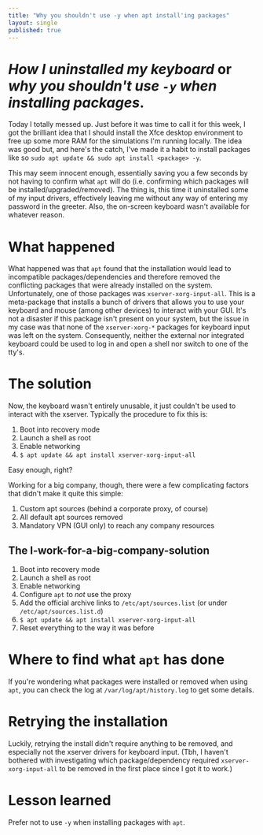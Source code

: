 ```yaml
---
title: "Why you shouldn't use -y when apt install'ing packages"
layout: single
published: true
---
```


# _How I uninstalled my keyboard_ or _why you shouldn't use `-y` when installing packages_.

Today I totally messed up. Just before it was time to call it for this week, I got the brilliant idea that I should install the Xfce desktop environment to free up some more RAM for the simulations I'm running locally. The idea was good but, and here's the catch, I've made it a habit to install packages like so `sudo apt update && sudo apt install <package> -y`.

This may seem innocent enough, essentially saving you a few seconds by not having to confirm what `apt` will do (i.e. confirming which packages will be installed/upgraded/removed). The thing is, this time it uninstalled some of my input drivers, effectively leaving me without any way of entering my password in the greeter. Also, the on-screen keyboard wasn't available for whatever reason.

# What happened
What happened was that `apt` found that the installation would lead to incompatible packages/dependencies and therefore removed the conflicting packages that were already installed on the system. Unfortunately, one of those packages was `xserver-xorg-input-all`. This is a meta-package that installs a bunch of drivers that allows you to use your keyboard and mouse (among other devices) to interact with your GUI. It's not a disaster if this package isn't present on your system, but the issue in my case was that none of the `xserver-xorg-*` packages for keyboard input was left on the system. Consequently, neither the external nor integrated keyboard could be  used to log in and open a shell nor switch to one of the tty's.

# The solution
Now, the keyboard wasn't entirely unusable, it just couldn't be used to interact with the xserver. Typically the procedure to fix this is:

1) Boot into recovery mode
2) Launch a shell as root
3) Enable networking
4) `$ apt update && apt install xserver-xorg-input-all`

Easy enough, right?

Working for a big company, though, there were a few complicating factors that didn't make it quite this simple:
1) Custom apt sources (behind a corporate proxy, of course)
2) All default apt sources removed
3) Mandatory VPN (GUI only) to reach any company resources

## The I-work-for-a-big-company-solution
1) Boot into recovery mode
2) Launch a shell as root
3) Enable networking
4) Configure `apt` to _not_ use the proxy
5) Add the official archive links to `/etc/apt/sources.list` (or under `/etc/apt/sources.list.d`)
6) `$ apt update && apt install xserver-xorg-input-all`
7) Reset everything to the way it was before

# Where to find what `apt` has done
If you're wondering what packages were installed or removed when using `apt`, you can check the log at `/var/log/apt/history.log` to get some details.

# Retrying the installation
Luckily, retrying the install didn't require anything to be removed, and especially not the xserver drivers for keyboard input. (Tbh, I haven't bothered with investigating which package/dependency required `xserver-xorg-input-all` to be removed in the first place since I got it to work.)

# Lesson learned
Prefer not to use `-y` when installing packages with `apt`.
